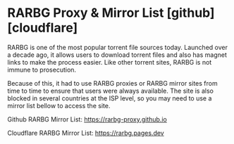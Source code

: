 # RARBG Proxy & Mirror List [github] [cloudflare]


RARBG is one of the most popular torrent file sources today. Launched over a decade ago, it allows users to download torrent files and also has magnet links to make the process easier. Like other torrent sites, RARBG is not immune to prosecution.

Because of this, it had to use RARBG proxies or RARBG mirror sites from time to time to ensure that users were always available. The site is also blocked in several countries at the ISP level, so you may need to use a mirror list bellow to access the site.

Github RARBG Mirror List: https://rarbg-proxy.github.io

Cloudflare RARBG Mirror List: https://rarbg.pages.dev
